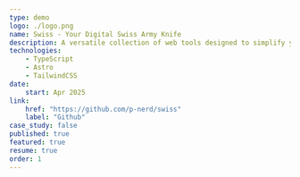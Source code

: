 ```yaml
---
type: demo
logo: ./logo.png
name: Swiss - Your Digital Swiss Army Knife
description: A versatile collection of web tools designed to simplify your digital life and help you with everyday tasks. Powerful, user-friendly, and privacy-focused — all in one place, all for free, with no sign-up required.
technologies:
    - TypeScript
    - Astro
    - TailwindCSS
date:
    start: Apr 2025
link:
    href: "https://github.com/p-nerd/swiss"
    label: "Github"
case_study: false
published: true
featured: true
resume: true
order: 1
---
```

